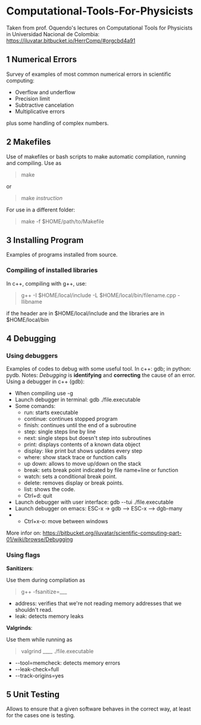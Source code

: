 # Computational-Tools-For-Physicists

Taken from prof. Oquendo's lectures on Computational Tools for Physicists in Universidad Nacional de Colombia: https://iluvatar.bitbucket.io/HerrComp/#orgcbd4a91

## 1 Numerical Errors

Survey of examples of most common numerical errors in scientific computing:
* Overflow and underflow
* Precision limit
* Subtractive cancelation
* Multiplicative errors

plus some handling of complex numbers.

## 2 Makefiles

Use of makefiles or bash scripts to make automatic compilation, running and compiling. Use as

> make

or

> make *instruction*

For use in a different folder:

> make -f $HOME/path/to/Makefile


## 3 Installing Program

Examples of programs installed from source.

### Compiling of installed libraries
In c++, compiling with g++, use:

> g++ -I $HOME/local/include -L $HOME/local/bin/filename.cpp -llibname

if the header are in $HOME/local/include and the libraries are in $HOME/local/bin

## 4 Debugging

### Using debuggers
Examples of codes to debug with some useful tool. In c++: gdb; in python: pydb.
Notes: *Debugging* is **identifying** and **correcting** the cause of an error.
Using a debugger in c++ (gdb):
* When compiling use -g
* Launch debugger in terminal: gdb ./file.executable
* Some comands:
  * run: starts executable
  * continue: continues stopped program
  * finish: continues until the end of a subroutine
  * step: single steps line by line
  * next: single steps but doesn't step into subroutines
  * print: displays contents of a known data object
  * display: like print but shows updates every step
  * where: show stack trace or function calls
  * up down: allows to move up/down on the stack
  * break: sets break point indicated by file name+line or function
  * watch: sets a conditional break point.
  * delete: removes display or break points.
  * list: shows the code.
  * Ctrl+d: quit
* Launch debugger with user interface: gdb --tui ./file.executable
* Launch debugger on emacs: ESC-x -> gdb --> ESC-x --> dgb-many
* * Ctrl+x-o: move between windows

More infor on: https://bitbucket.org/iluvatar/scientific-computing-part-01/wiki/browse/Debugging

### Using flags

**Sanitizers**:

Use them during compilation as 

> g++ -fsanitize=___

* address: verifies that we're not reading memory addresses that we shouldn't read.
* leak: detects memory leaks

**Valgrinds**:

Use them while running as 

> valgrind ____  ./file.executable

* --tool=memcheck: detects memory errors
* --leak-check=full
* --track-origins=yes

## 5 Unit Testing

Allows to ensure that a given software behaves in the correct way, at least for the cases one is testing.
